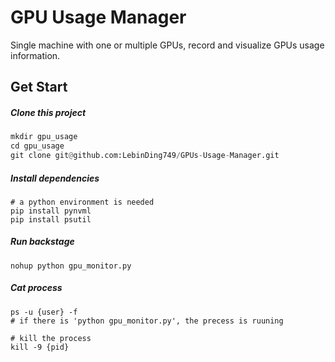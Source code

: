 # GPU Usage Manager

Single machine with one or multiple GPUs, record and visualize GPUs usage information.

## Get Start

##### Clone this project

```python
mkdir gpu_usage
cd gpu_usage
git clone git@github.com:LebinDing749/GPUs-Usage-Manager.git
```

##### Install dependencies

```
# a python environment is needed
pip install pynvml
pip install psutil
```

##### Run backstage

```
nohup python gpu_monitor.py
```

##### Cat process

```
ps -u {user} -f
# if there is 'python gpu_monitor.py', the precess is ruuning

# kill the process
kill -9 {pid}
```

